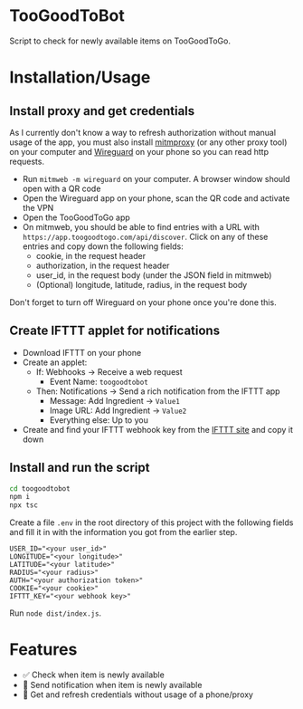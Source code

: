 # TooGoodToBot

Script to check for newly available items on TooGoodToGo.

# Installation/Usage

## Install proxy and get credentials

As I currently don't know a way to refresh authorization without manual usage
of the app, you must also install
[mitmproxy](https://docs.mitmproxy.org/stable/overview-installation/) (or any
other proxy tool) on your computer and [Wireguard](https://www.wireguard.com/)
on your phone so you can read http requests.

- Run `mitmweb -m wireguard` on your computer. A browser window should open with
a QR code
- Open the Wireguard app on your phone, scan the QR code and activate the VPN
- Open the TooGoodToGo app
- On mitmweb, you should be able to find entries with a URL with
  `https://app.toogoodtogo.com/api/discover`. Click on any of these entries and copy down
  the following fields:
  - cookie, in the request header
  - authorization, in the request header
  - user_id, in the request body (under the JSON field in mitmweb)
  - (Optional) longitude, latitude, radius, in the request body

Don't forget to turn off Wireguard on your phone once you're done this.

## Create IFTTT applet for notifications

- Download IFTTT on your phone
- Create an applet:
  - If: Webhooks -> Receive a web request
    - Event Name: `toogoodtobot`
  - Then: Notifications -> Send a rich notification from the IFTTT app
    - Message: Add Ingredient -> `Value1`
    - Image URL: Add Ingredient -> `Value2`
    - Everything else: Up to you
- Create and find your IFTTT webhook key from the [IFTTT site](https://ifttt.com/maker_webhooks) and copy it down

## Install and run the script

```sh
cd toogoodtobot
npm i
npx tsc
```

Create a file `.env` in the root directory of this project with the following
fields and fill it in with the information you got from the earlier step.

```
USER_ID="<your user_id>"
LONGITUDE="<your longitude>"
LATITUDE="<your latitude>"
RADIUS="<your radius>"
AUTH="<your authorization token>"
COOKIE="<your cookie>"
IFTTT_KEY="<your webhook key>"
```

Run `node dist/index.js`.

# Features
- ✅ Check when item is newly available
- 🚧 Send notification when item is newly available
- 🚧 Get and refresh credentials without usage of a phone/proxy
